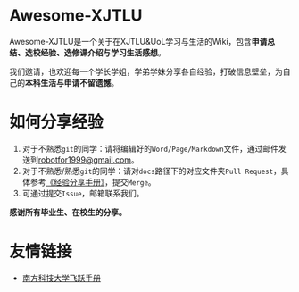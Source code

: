 # Awesome-XJTLU

Awesome-XJTLU是一个关于在XJTLU&UoL学习与生活的Wiki，包含**申请总结、选校经验、选修课介绍与学习生活感想**。

我们邀请，也欢迎每一个学长学姐，学弟学妹分享各自经验，打破信息壁垒，为自己的**本科生活与申请不留遗憾**。



# 如何分享经验

1. 对于不熟悉`git`的同学：请将编辑好的`Word/Page/Markdown`文件，通过邮件发送到[robotfor1999@gmail.com](robotfor1999@gmail.com)。
2. 对于不熟悉/熟悉`git`的同学：请对`docs`路径下的对应文件夹`Pull Request`，具体参考[《经验分享手册》](经验分享手册.md)，提交`Merge`。
3. 可通过提交`Issue`，邮箱联系我们。

**感谢所有毕业生、在校生的分享。**



# 友情链接

- [南方科技大学飞跃手册](https://sustech-application.github.io/2020-Fall/#/)